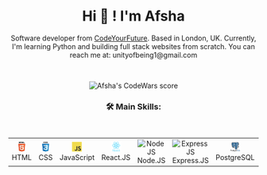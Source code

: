 <div align="center">

  <h1>Hi 👋 ! I'm Afsha</h1>
  <p>
    Software developer from 
    <a href="https://codeyourfuture.io/" target="_blank">CodeYourFuture</a>. Based in London, UK. Currently, I'm learning Python and building full stack websites from scratch. You can reach me at: unityofbeing1@gmail.com
  </p>

  <br/>

  <p> <img src="https://www.codewars.com/users/Afsha10/badges/large" alt="Afsha's CodeWars score" /> </p>

  <div>
<!-- 
<p>🌍 Based in London, UK</p>  
<p>📫 You can reach me at: unityofbeing1@gmail.com</p>   
<p>🌱 Currently building full stack websites from scratch</p>    -->
<!-- <p> ⚡ Fun fact about me: I am a ballroom and Latin dancer</p>   -->
  <!-- </div> -->

  <!-- <h3>
  Connect with me: 
  <a href="https://linkedin.com/in/www.linkedin.com/in/afsha-h" target="blank"><img align="center" src="https://raw.githubusercontent.com/rahuldkjain/github-profile-readme-generator/master/src/images/icons/Social/linked-in-alt.svg" alt="www.linkedin.com/in/afsha-h" height="30" width="40" /></a>
  </h3> -->
  <!-- <br> -->

  <h3>🛠️ Main Skills:</h3>

  <br>
  <table align="center">
    <tr>
      <td align="center">
          <img src="https://raw.githubusercontent.com/devicons/devicon/master/icons/html5/html5-original-wordmark.svg" title="HTML5" alt="HTML" width="20" height="20"/><br /> HTML
      </td>
      <td align="center">
        <img src="https://raw.githubusercontent.com/devicons/devicon/master/icons/css3/css3-original-wordmark.svg"  title="CSS3" alt="CSS" width="20" height="20"/><br />
        CSS
      </td>
      <td align="center">
        <img src="https://raw.githubusercontent.com/devicons/devicon/master/icons/javascript/javascript-original.svg" title="JavaScript" alt="JavaScript" width="20" height="20"/><br />
        JavaScript
      </td>
      <td align="center">
        <img src="https://raw.githubusercontent.com/devicons/devicon/master/icons/react/react-original-wordmark.svg" title="React" alt="React" width="20" height="20"/><br />
        React.JS
      </td>
      <td align="center">
        <img src="https://raw.githubusercontent.com/danielcranney/readme-generator/main/public/icons/skills/nodejs-colored.svg" title="NodeJS" alt="NodeJS" width="20" height="20"/><br />
        Node.JS
      </td>
      <td align="center">
        <img src="https://raw.githubusercontent.com/danielcranney/readme-generator/main/public/icons/skills/express-colored-dark.svg" title="ExpressJS" alt="ExpressJS" width="20" height="20"/><br />
        Express.JS
      </td>
      <td align="center">
        <img src="https://github.com/devicons/devicon/blob/master/icons/postgresql/postgresql-original-wordmark.svg" title="PostgreSQL"  alt="PostgreSQL" width="20" height="20"/><br />
        PostgreSQL
      </td>
      <td align="center">
        <img src="https://github.com/devicons/devicon/blob/master/icons/tailwindcss/tailwindcss-plain.svg" title="Tailwind"  alt="Tailwind" width="20" height="20"/><br />
        Tailwind
      </td>
      <td align="center">
          <img src="https://upload.wikimedia.org/wikipedia/commons/f/fd/DBeaver_logo.png" title="DBeaver"  alt="DBeaver" width="20" height="20"/><br />
          DBeaver
      </td>
      <td align="center">
          <img src="https://raw.githubusercontent.com/devicons/devicon/master/icons/linux/linux-original.svg" title="Linux" alt="Linux" width="20" height="20"/><br />
          Linux
      </td>
      <td align="center">
            <img src="https://www.vectorlogo.zone/logos/getpostman/getpostman-icon.svg" title="Postman" alt="Postman" width="20" height="20"/><br />
            Postman
      </td>
      <td align="center">
          <img src="https://www.vectorlogo.zone/logos/git-scm/git-scm-icon.svg" title="Git" alt="Git" width="20" height="20"/><br />
          Git
      </td>
    </tr>
  </table>

<!--

      <!-- <td align="center">
        <img src="https://www.vectorlogo.zone/logos/figma/figma-icon.svg" title="Figma" alt="Figma" width="40" height="40"/><br />
        Figma
      </td>
      <td align="center">
        <img src="https://www.vectorlogo.zone/logos/slack/slack-icon.svg" title="Slack" alt="Slack" width="40" height="40"/><br />
        Slack
      </td> -->
<!--
  <br>

[![Top Langs](https://github-readme-stats.vercel.app/api/top-langs/?username=Afsha10&layout=compact&theme=vision-friendly-dark)](https://github.com/anuraghazra/github-readme-stats)

  <div>
    <span>
        <img src="https://github-readme-stats.vercel.app/api?username=Afsha10&show_icons=true&theme=radical" alt="Afsha's GitHub Stats"/>
    </span>
  <span>

[![GitHub Streak](http://github-readme-streak-stats.herokuapp.com?user=Afsha10&theme=dracula&border_radius=9.4&date_format=j%20M%5B%20Y%5D&card_width=526)](https://git.io/streak-stats)

  </span>

  </div>

  <p align="center"> <img src="https://komarev.com/ghpvc/?username=afsha10&label=Profile%20views&color=0e75b6&style=flat" alt="Afsha's profile viewed stats" /> </p>
</div> -->
